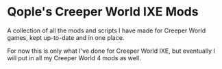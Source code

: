# Qople's Creeper World IXE Mods

A collection of all the mods and scripts I have made for Creeper World games, kept up-to-date and in one place.

For now this is only what I've done for Creeper World IXE, but eventually I will put in all my Creeper World 4 mods as well.